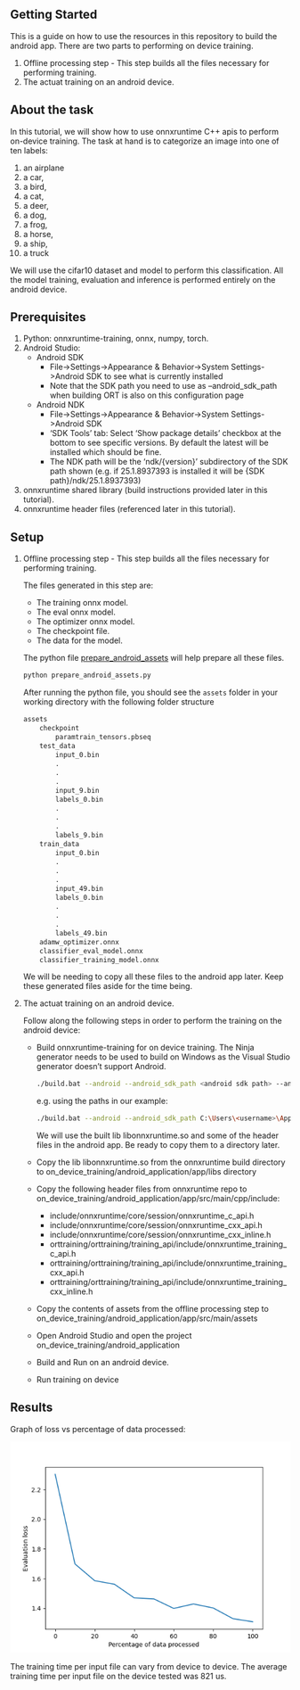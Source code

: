 ## Getting Started

This is a guide on how to use the resources in this repository to build the android app. There are two parts to performing on device training.

1. Offline processing step - This step builds all the files necessary for performing training.
2. The actuat training on an android device.

## About the task

In this tutorial, we will show how to use onnxruntime C++ apis to perform on-device training. The task at hand is to categorize an image into one of ten labels:
1. an airplane
2. a car,
3. a bird,
4. a cat,
5. a deer,
6. a dog,
7. a frog,
8. a horse,
9. a ship,
20. a truck

We will use the cifar10 dataset and model to perform this classification. All the model training, evaluation and inference is performed entirely on the android device.


## Prerequisites
1. Python: onnxruntime-training, onnx, numpy, torch.
2. Android Studio:
    - Android SDK
      - File->Settings->Appearance & Behavior->System Settings->Android SDK to see what is currently installed
      - Note that the SDK path you need to use as –android_sdk_path when building ORT is also on this configuration page
    - Android NDK
      - File->Settings->Appearance & Behavior->System Settings->Android SDK
      - ‘SDK Tools’ tab: Select ‘Show package details’ checkbox at the bottom to see specific versions. By default the latest will be installed which should be fine.
      - The NDK path will be the ‘ndk/{version}’ subdirectory of the SDK path shown (e.g. if 25.1.8937393 is installed it will be {SDK path}/ndk/25.1.8937393)
3. onnxruntime shared library (build instructions provided later in this tutorial).
4. onnxruntime header files (referenced later in this tutorial).


## Setup

1. Offline processing step - This step builds all the files necessary for performing training.
    
    The files generated in this step are:
    - The training onnx model.
    - The eval onnx model.
    - The optimizer onnx model.
    - The checkpoint file.
    - The data for the model.

    The python file [prepare_android_assets](offline_preprocessing/prepare_android_assets.py) will help prepare all these files. 
    ```py
    python prepare_android_assets.py
    ```
    After running the python file, you should see the `assets` folder in your working directory with the following folder structure
    ```
    assets
        checkpoint
            paramtrain_tensors.pbseq
        test_data
            input_0.bin
            .
            .
            .
            input_9.bin
            labels_0.bin
            .
            .
            .
            labels_9.bin
        train_data
            input_0.bin
            .
            .
            .
            input_49.bin
            labels_0.bin
            .
            .
            .
            labels_49.bin
        adamw_optimizer.onnx
        classifier_eval_model.onnx
        classifier_training_model.onnx
    ```
    We will be needing to copy all these files to the android app later. Keep these generated files aside for the time being. 

2. The actuat training on an android device.

    Follow along the following steps in order to perform the training on the android device:

    - Build onnxruntime-training for on device training. The Ninja generator needs to be used to build on Windows as the Visual Studio generator doesn’t support Android.

        ```sh
        ./build.bat --android --android_sdk_path <android sdk path> --android_ndk_path <android ndk path> --android_abi <android abi, e.g., arm64-v8a (default) or armeabi-v7a> --android_api <android api level, e.g., 27 (default)> --cmake_generator Ninja --enable_training --enable_training_on_device --skip_tests --build_shared_lib --config MinSizeRel
        ```

        e.g. using the paths in our example:

        ```sh
        ./build.bat --android --android_sdk_path C:\Users\<username>\AppData\Local\Android\Sdk --android_ndk_path C:\Users\<username\AppData\Local\Android\Sdk\ndk\25.1.8937393 --android_abi arm64-v8a --android_api 27 --cmake_generator  Ninja --enable_training --enable_training_on_device --skip_tests --build_shared_lib --config MinSizeRel
        ```

        We will use the built lib libonnxruntime.so and some of the header files in the android app. Be ready to copy them to a directory later.

    - Copy the lib libonnxruntime.so from the onnxruntime build directory to on_device_training/android_application/app/libs directory
    - Copy the following header files from onnxruntime repo to on_device_training/android_application/app/src/main/cpp/include:
      - include/onnxruntime/core/session/onnxruntime_c_api.h
      - include/onnxruntime/core/session/onnxruntime_cxx_api.h
      - include/onnxruntime/core/session/onnxruntime_cxx_inline.h
      - orttraining/orttraining/training_api/include/onnxruntime_training_c_api.h
      - orttraining/orttraining/training_api/include/onnxruntime_training_cxx_api.h
      - orttraining/orttraining/training_api/include/onnxruntime_training_cxx_inline.h

    - Copy the contents of assets from the offline processing step to on_device_training/android_application/app/src/main/assets

    - Open Android Studio and open the project on_device_training/android_application
    - Build and Run on an android device.
    - Run training on device

## Results
Graph of loss vs percentage of data processed:

![](results.png)

The training time per input file can vary from device to device. The average training time per input file on the device tested was 821 us.
